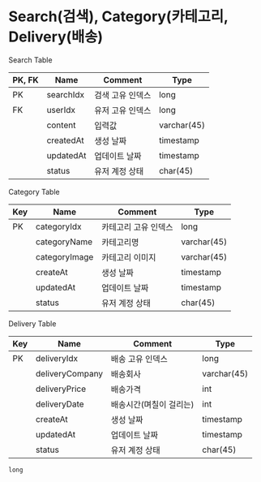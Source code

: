 # Search(검색), Category(카테고리, Delivery(배송)

Search Table

| PK, FK | Name | Comment | Type |
| --- | --- | --- | --- |
| PK | searchIdx | 검색 고유 인덱스 | long |
| FK | userIdx | 유저 고유 인덱스 | long |
|  | content | 입력값 | varchar(45) |
|  | createdAt | 생성 날짜 | timestamp |
|  | updatedAt | 업데이트 날짜 | timestamp |
|  | status | 유저 계정 상태 | char(45) |

Category Table

| Key | Name | Comment | Type |
| --- | --- | --- | --- |
| PK | categoryIdx | 카테고리 고유 인덱스 | long |
|  | categoryName | 카테고리명 | varchar(45) |
|  | categoryImage | 카테고리 이미지 | varchar(45) |
|  | createAt | 생성 날짜 | timestamp |
|  | updatedAt | 업데이트 날짜 | timestamp |
|  | status | 유저 계정 상태 | char(45) |

Delivery Table

| Key | Name | Comment | Type |
| --- | --- | --- | --- |
| PK | deliveryIdx | 배송 고유 인덱스 | long |
|  | deliveryCompany | 배송회사 | varchar(45) |
|  | deliveryPrice | 배송가격 | int |
|  | deliveryDate | 배송시간(며칠이 걸리는) | int |
|  | createAt | 생성 날짜 | timestamp |
|  | updatedAt | 업데이트 날짜 | timestamp |
|  | status | 유저 계정 상태 | char(45) |

`long`